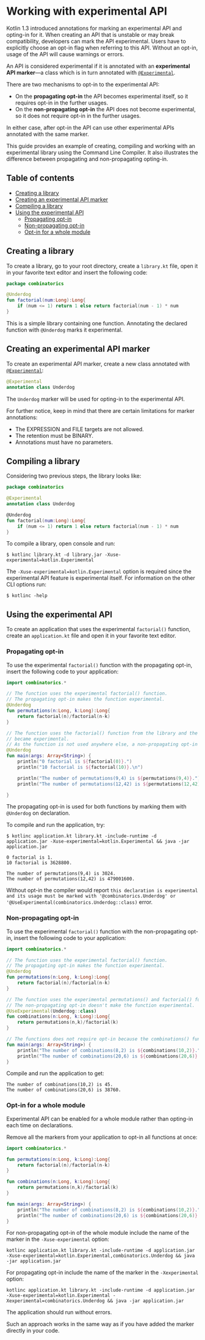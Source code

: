 # Working with experimental API

Kotlin 1.3 introduced annotations for marking an experimental API and opting-in for it. When creating an API that is unstable or may break compatibility, developers can mark the API experimental. Users have to explicitly choose an opt-in flag when referring to this API. Without an opt-in, usage of the API will cause warnings or errors.

An API is considered experimental if it is annotated with an **experimental API marker**—a class which is in turn annotated with [``@Experimental``](https://kotlinlang.org/api/latest/jvm/stdlib/kotlin/-experimental/index.html).

There are two mechanisms to opt-in to the experimental API:

* On the **propagating opt-in** the API becomes experimental itself, so it requires opt-in in the further usages.
* On the **non-propagating opt-in** the API does not become experimental, so it does not require opt-in in the further usages.

In either case, after opt-in the API can use other experimental APIs annotated with the same marker.

This guide provides an example of creating, compiling and working with an experimental library using the Command Line Compiler.
It also illustrates the difference between propagating and non-propagating opting-in.

## Table of contents

<!--- TOC -->

* [Creating a library](#creating-a-library)
* [Creating an experimental API marker](#creating-an-experimental-api-marker)
* [Compiling a library](#compiling-a-library)
* [Using the experimental API](#using-the-experimental-api)
  * [Propagating opt-in](#propagating-opt-in)
  * [Non-propagating opt-in](#non-propagating-opt-in)
  * [Opt-in for a whole module](#opt-in-for-a-whole-module)

<!--- END_TOC -->

## Creating a library

To create a library, go to your root directory, create a ``library.kt`` file, open it in your favorite text editor and insert the following code:

```kotlin
package combinatorics

@Underdog
fun factorial(num:Long):Long{
    if (num <= 1) return 1 else return factorial(num - 1) * num
}
```
This is a simple library containing one function. Annotating the declared function with ``@Underdog`` marks it experimental.

## Creating an experimental API marker

To create an experimental API marker, create a new class annotated with
[``@Experimental``](https://kotlinlang.org/api/latest/jvm/stdlib/kotlin/-experimental/index.html):

```kotlin
@Experimental
annotation class Underdog
```

The ``Underdog`` marker will be used for opting-in to the experimental API.

For further notice, keep in mind that there are certain limitations for marker annotations:

* The EXPRESSION and FILE targets are not allowed.
* The retention must be BINARY.
* Annotations must have no parameters.

## Compiling a library

Considering two previous steps, the library looks like:

```kotlin
package combinatorics

@Experimental
annotation class Underdog

@Underdog
fun factorial(num:Long):Long{
    if (num <= 1) return 1 else return factorial(num - 1) * num
}
```

To compile a library, open console and run:

```console
$ kotlinc library.kt -d library.jar -Xuse-experimental=kotlin.Experimental
```

The ``-Xuse-experimental=kotlin.Experimental`` option is required since the experimental API feature is
experimental itself. For information on the other CLI options run:

```console
$ kotlinc -help
```

## Using the experimental API

To create an application that uses the experimental ``factorial()`` function, create an ``application.kt`` file and open it in your favorite text editor.

### Propagating opt-in

To use the experimental ``factorial()`` function with the propagating opt-in, insert the following code to your application:

```kotlin
import combinatorics.*

// The function uses the experimental factorial() function.
// The propagating opt-in makes the function experimental.
@Underdog
fun permutations(n:Long, k:Long):Long{
    return factorial(n)/factorial(n-k)
}

// The function uses the factorial() function from the library and the permutations() function that
// became experimental.
// As the function is not used anywhere else, a non-propagating opt-in could be used as well.
@Underdog
fun main(args: Array<String>) {
    println("0 factorial is ${factorial(0)}.")
    println("10 factorial is ${factorial(10)}.\n")

    println("The number of permutations(9,4) is ${permutations(9,4)}.")
    println("The number of permutations(12,42) is ${permutations(12,42)}.\n")

}
```

The propagating opt-in is used for both functions by marking them with ``@Underdog`` on declaration.

To compile and run the application, try:

```console
$ kotlinc application.kt library.kt -include-runtime -d application.jar -Xuse-experimental=kotlin.Experimental && java -jar application.jar

0 factorial is 1.
10 factorial is 3628800.

The number of permutations(9,4) is 3024.
The number of permutations(12,42) is 479001600.
```
Without opt-in the compiler would report ``this declaration is experimental and its usage must be marked with '@combinatorics.Underdog' or '@UseExperimental(combinatorics.Underdog::class)`` error.

### Non-propagating opt-in

To use the experimental ``factorial()`` function with the non-propagating opt-in, insert the following code to your application:

```kotlin
import combinatorics.*

// The function uses the experimental factorial() function.
// The propagating opt-in makes the function experimental.
@Underdog
fun permutations(n:Long, k:Long):Long{
    return factorial(n)/factorial(n-k)
}

// The function uses the experimental permutations() and factorial() functions.
// The non-propagating opt-in doesn't make the function experimental.
@UseExperimental(Underdog::class)
fun combinations(n:Long, k:Long):Long{
    return permutations(n,k)/factorial(k)
}

// The functions does not require opt-in because the combinations() function hasn't become experimental.
fun main(args: Array<String>) {
    println("The number of combinations(8,2) is ${combinations(10,2)}.")
    println("The number of combinations(20,6) is ${combinations(20,6)}.\n")
}
```

Compile and run the application to get:

```console
The number of combinations(10,2) is 45.
The number of combinations(20,6) is 38760.
```

### Opt-in for a whole module

Experimental API can be enabled for a whole module rather than opting-in each time on declarations.

Remove all the markers from your application to opt-in all functions at once:

```kotlin
import combinatorics.*

fun permutations(n:Long, k:Long):Long{
    return factorial(n)/factorial(n-k)
}

fun combinations(n:Long, k:Long):Long{
    return permutations(n,k)/factorial(k)
}

fun main(args: Array<String>) {
    println("The number of combinations(8,2) is ${combinations(10,2)}.")
    println("The number of combinations(20,6) is ${combinations(20,6)}.\n")
}
```

For non-propagating opt-in of the whole module include the name of the marker in the ``-Xuse-experimental`` option:

```console
kotlinc application.kt library.kt -include-runtime -d application.jar -Xuse-experimental=kotlin.Experimental,combinatorics.Underdog && java -jar application.jar
```

For propagating opt-in include the name of the marker in the ``-Xexperimental`` option:

```console
kotlinc application.kt library.kt -include-runtime -d application.jar -Xuse-experimental=kotlin.Experimental -Xexperimental=combinatorics.Underdog && java -jar application.jar
```

The application should run without errors.

Such an approach works in the same way as if you have added the marker directly in your code.
